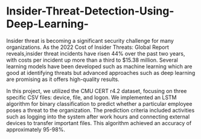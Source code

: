 # Insider-Threat-Detection-Using-Deep-Learning-
Insider threat is becoming a significant security challenge for many organizations. As the 2022 Cost of Insider Threats: Global Report reveals,insider threat incidents have risen 44% over the past two years, with costs per incident up more than a third to $15.38 million. Several learning models have been developed such as machine learning which are good at identifying threats but advanced approaches such as deep learning are promising as it offers high-quality results.


In this project, we utilized the CMU CERT r4.2 dataset, focusing on three specific CSV files: device, file, and logon. We implemented an LSTM algorithm for binary classification to predict whether a particular employee poses a threat to the organization. The prediction criteria included activities such as logging into the system after work hours and connecting external devices to transfer important files. This algorithm achieved an accuracy of approximately 95-98%.





